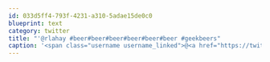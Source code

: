 ```yaml
---
id: 033d5ff4-793f-4231-a310-5adae15de0c0
blueprint: text
category: twitter
title: "'@rlahay #beer#beer#beer#beer#beer#beer #geekbeers"
caption: '<span class="username username_linked">@<a href="https://twitter.com/rlahay" title="Ryan Lahay">rlahay</a></span> #beer#beer#beer#beer#beer#beer <span class="hashtag hashtag_local">#<a href="http://tweettemp.darylchymko.ca/?tag=geekbeers">geekbeers</a>'
---
```

